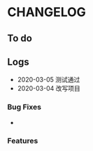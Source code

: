 # CHANGELOG
## To do

## Logs

* 2020-03-05  测试通过
* 2020-03-04  改写项目

### Bug Fixes

* 

### Features

